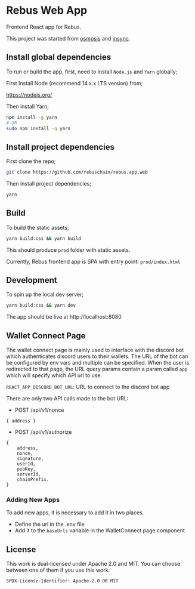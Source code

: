 # Rebus Web App

Frontend React app for Rebus.

This project was started from [osmosis](https://github.com/osmosis-labs/osmosis-frontend) and [insync](https://github.com/OmniFlix/insync-juno).

## Install global dependencies

To run or build the app, first, need to install `Node.js` and `Yarn` globally;

First Install Node (recommend 14.x.x LTS version) from;

https://nodejs.org/

Then install Yarn;

```bash
npm install -g yarn
# OR
sudo npm install -g yarn
```

## Install project dependencies

First clone the repo;

```bash
git clone https://github.com/rebuschain/rebus.app.web
```

Then install project dependencies;

```bash
yarn
```

## Build

To build the static assets;

```bash
yarn build:css && yarn build
```

This should produce `prod` folder with static assets.

Currently, Rebus frontend app is SPA with entry point: `prod/index.html`

## Development

To spin up the local dev server;

```bash
yarn build:css && yarn dev
```

The app should be live at http://localhost:8080

## Wallet Connect Page

The wallet connect page is mainly used to interface with the discord bot which authenticates discord users to their wallets.
The URL of the bot can be configured by env vars and multiple can be specified.
When the user is redirected to that page, the URL query params contain a param called `app` which will specify which API url to use.

`REACT_APP_DISCORD_BOT_URL`: URL to connect to the discord bot app

There are only two API calls made to the bot URL:

- POST /api/v1/nonce

```
{ address }
```

- POST /api/v1/authorize

```
{
    address,
    nonce,
    signature,
    userId,
    pubKey,
    serverId,
    chainPrefix.
}
```

### Adding New Apps

To add new apps, it is necessary to add it in two places.

- Define the url in the .env file
- Add it to the `baseUrls` variable in the WalletConnect page component

## License

This work is dual-licensed under Apache 2.0 and MIT.
You can choose between one of them if you use this work.

`SPDX-License-Identifier: Apache-2.0 OR MIT`
